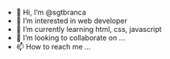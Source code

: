 - 👋 Hi, I’m @sgtbranca
- 👀 I’m interested in web developer
- 🌱 I’m currently learning html, css, javascript
- 💞️ I’m looking to collaborate on ...
- 📫 How to reach me ...

<!---
sgtbranca/sgtbranca is a ✨ special ✨ repository because its `README.md` (this file) appears on your GitHub profile.
You can click the Preview link to take a look at your changes.
--->
